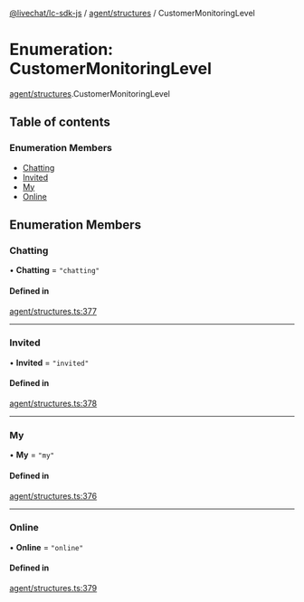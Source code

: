 [@livechat/lc-sdk-js](../README.md) / [agent/structures](../modules/agent_structures.md) / CustomerMonitoringLevel

# Enumeration: CustomerMonitoringLevel

[agent/structures](../modules/agent_structures.md).CustomerMonitoringLevel

## Table of contents

### Enumeration Members

- [Chatting](agent_structures.CustomerMonitoringLevel.md#chatting)
- [Invited](agent_structures.CustomerMonitoringLevel.md#invited)
- [My](agent_structures.CustomerMonitoringLevel.md#my)
- [Online](agent_structures.CustomerMonitoringLevel.md#online)

## Enumeration Members

### Chatting

• **Chatting** = ``"chatting"``

#### Defined in

[agent/structures.ts:377](https://github.com/livechat/lc-sdk-js/blob/4da1eb6/src/agent/structures.ts#L377)

___

### Invited

• **Invited** = ``"invited"``

#### Defined in

[agent/structures.ts:378](https://github.com/livechat/lc-sdk-js/blob/4da1eb6/src/agent/structures.ts#L378)

___

### My

• **My** = ``"my"``

#### Defined in

[agent/structures.ts:376](https://github.com/livechat/lc-sdk-js/blob/4da1eb6/src/agent/structures.ts#L376)

___

### Online

• **Online** = ``"online"``

#### Defined in

[agent/structures.ts:379](https://github.com/livechat/lc-sdk-js/blob/4da1eb6/src/agent/structures.ts#L379)
